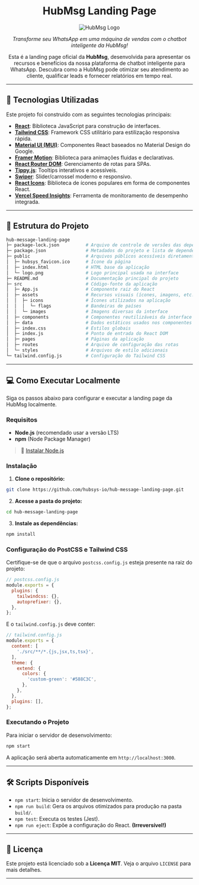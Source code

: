 <div align="center">

# HubMsg Landing Page

![HubMsg Logo](../hub-message-landing-page/public/hubsys_favicon.ico)

*Transforme seu WhatsApp em uma máquina de vendas com o chatbot inteligente da HubMsg!*

Esta é a landing page oficial da **HubMsg**, desenvolvida para apresentar os recursos e benefícios da nossa plataforma de chatbot inteligente para WhatsApp. Descubra como a HubMsg pode otimizar seu atendimento ao cliente, qualificar leads e fornecer relatórios em tempo real.

</div>

---

## 🚀 Tecnologias Utilizadas

Este projeto foi construído com as seguintes tecnologias principais:

* **[React](https://react.dev/)**: Biblioteca JavaScript para construção de interfaces.
* **[Tailwind CSS](https://tailwindcss.com/)**: Framework CSS utilitário para estilização responsiva rápida.
* **[Material UI (MUI)](https://mui.com/)**: Componentes React baseados no Material Design do Google.
* **[Framer Motion](https://www.framer.com/motion/)**: Biblioteca para animações fluidas e declarativas.
* **[React Router DOM](https://reactrouter.com/en/main)**: Gerenciamento de rotas para SPAs.
* **[Tippy.js](https://atomiks.github.io/tippyjs/react/)**: Tooltips interativos e acessíveis.
* **[Swiper](https://swiperjs.com/)**: Slider/carrossel moderno e responsivo.
* **[React Icons](https://react-icons.github.io/react-icons/)**: Biblioteca de ícones populares em forma de componentes React.
* **[Vercel Speed Insights](https://vercel.com/docs/concepts/speed-insights)**: Ferramenta de monitoramento de desempenho integrada.

---

## 🧱 Estrutura do Projeto

```bash
hub-message-landing-page
├─ package-lock.json          # Arquivo de controle de versões das dependências
├─ package.json               # Metadados do projeto e lista de dependências
├─ public                     # Arquivos públicos acessíveis diretamente no navegador
│  ├─ hubsys_favicon.ico      # Ícone da página
│  ├─ index.html              # HTML base da aplicação
│  └─ logo.png                # Logo principal usada na interface
├─ README.md                  # Documentação principal do projeto
├─ src                        # Código-fonte da aplicação
│  ├─ App.js                  # Componente raiz do React
│  ├─ assets                  # Recursos visuais (ícones, imagens, etc.)
│  │  ├─ icons                # Ícones utilizados na aplicação
│  │  │  └─ flags             # Bandeiras de países
│  │  └─ images               # Imagens diversas da interface
│  ├─ components              # Componentes reutilizáveis da interface
│  ├─ data                    # Dados estáticos usados nos componentes
│  ├─ index.css               # Estilos globais
│  ├─ index.js                # Ponto de entrada do React DOM
│  ├─ pages                   # Páginas da aplicação
│  ├─ routes                  # Arquivo de configuração das rotas
│  └─ styles                  # Arquivos de estilo adicionais
└─ tailwind.config.js         # Configuração do Tailwind CSS
```

---

## 💻 Como Executar Localmente

Siga os passos abaixo para configurar e executar a landing page da HubMsg localmente.

### Requisitos

* **Node.js** (recomendado usar a versão LTS)
* **npm** (Node Package Manager)

> 🔗 [Instalar Node.js](https://nodejs.org/en/download/)

### Instalação

1. **Clone o repositório:**

```bash
git clone https://github.com/hubsys-io/hub-message-landing-page.git
```

2. **Acesse a pasta do projeto:**

```bash
cd hub-message-landing-page
```

3. **Instale as dependências:**

```bash
npm install
```

### Configuração do PostCSS e Tailwind CSS

Certifique-se de que o arquivo `postcss.config.js` esteja presente na raiz do projeto:

```javascript
// postcss.config.js
module.exports = {
  plugins: {
    tailwindcss: {},
    autoprefixer: {},
  },
};
```

E o `tailwind.config.js` deve conter:

```javascript
// tailwind.config.js
module.exports = {
  content: [
    './src/**/*.{js,jsx,ts,tsx}',
  ],
  theme: {
    extend: {
      colors: {
        'custom-green': '#588C3C',
      },
    },
  },
  plugins: [],
};
```

### Executando o Projeto

Para iniciar o servidor de desenvolvimento:

```bash
npm start
```

A aplicação será aberta automaticamente em `http://localhost:3000`.

---

## 🛠️ Scripts Disponíveis

* `npm start`: Inicia o servidor de desenvolvimento.
* `npm run build`: Gera os arquivos otimizados para produção na pasta `build/`.
* `npm test`: Executa os testes (Jest).
* `npm run eject`: Expõe a configuração do React. **(Irreversível!)**

---

## 📄 Licença

Este projeto está licenciado sob a **Licença MIT**. Veja o arquivo `LICENSE` para mais detalhes.

---